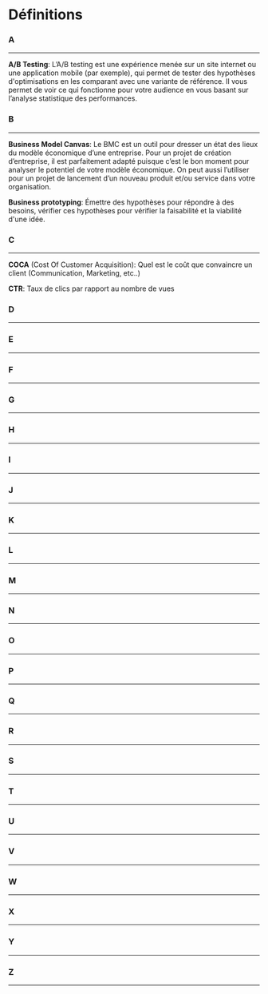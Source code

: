 # Définitions



### A

---

__A/B Testing__: L’A/B testing est une expérience menée sur un site internet ou une application mobile (par exemple), qui permet de tester des hypothèses d'optimisations en les comparant avec une variante de référence. Il vous permet de voir ce qui fonctionne pour votre audience en vous basant sur l’analyse statistique des performances.



### B

---

__Business Model Canvas__: Le BMC est un outil pour dresser un état des lieux du modèle économique d’une entreprise. Pour un projet de création d’entreprise, il est parfaitement adapté puisque c’est le bon moment pour analyser le potentiel de votre modèle économique. On peut aussi l’utiliser pour un projet de lancement d’un nouveau produit et/ou service dans votre organisation.



__Business prototyping__: Émettre des hypothèses pour répondre à des besoins, vérifier ces hypothèses pour vérifier la faisabilité et la viabilité d'une idée.



### C

---

__COCA__ (Cost Of Customer Acquisition): Quel est le coût que convaincre un client (Communication, Marketing, etc..)



__CTR__: Taux de clics par rapport au nombre de vues



### D

---

### E

---

### F

---

### G

---

### H

---

### I

---

### J

---

### K

---

### L

---

### M

---

### N

---

### O

---

### P

---

### Q

---

### R

---

### S

---

### T

---

### U

---

### V

---

### W

---

### X

---

### Y

---

### Z

---


